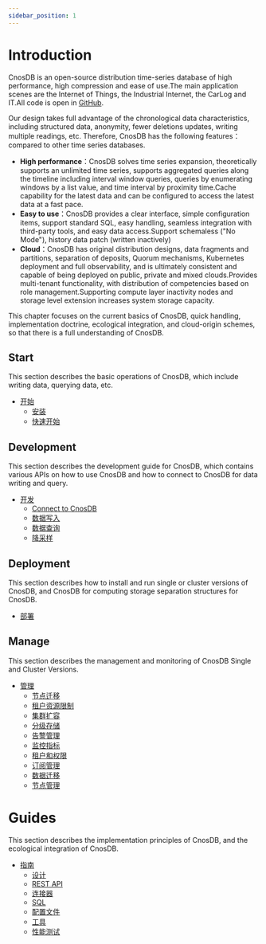 ```yaml
---
sidebar_position: 1
---
```


# Introduction

CnosDB is an open-source distribution time-series database of high performance, high compression and ease of use.The main application scenes are the Internet of Things, the Industrial Internet, the CarLog and IT.All code is open in [GitHub](https://github.com/cnosdb/cnosdb).

Our design takes full advantage of the chronological data characteristics, including structured data, anonymity, fewer deletions updates, writing multiple readings, etc. Therefore, CnosDB has the following features： compared to other time series databases.

- **High performance**：CnosDB solves time series expansion, theoretically supports an unlimited time series, supports aggregated queries along the timeline including interval window queries, queries by enumerating windows by a list value, and time interval by proximity time.Cache capability for the latest data and can be configured to access the latest data at a fast pace.
- **Easy to use**：CnosDB provides a clear interface, simple configuration items, support standard SQL, easy handling, seamless integration with third-party tools, and easy data access.Support schemaless ("No Mode"), history data patch (written inactively)
- **Cloud**：CnosDB has original distribution designs, data fragments and partitions, separation of deposits, Quorum mechanisms, Kubernetes deployment and full observability, and is ultimately consistent and capable of being deployed on public, private and mixed clouds.Provides multi-tenant functionality, with distribution of competencies based on role management.Supporting compute layer inactivity nodes and storage level extension increases system storage capacity.

This chapter focuses on the current basics of CnosDB, quick handling, implementation doctrine, ecological integration, and cloud-origin schemes, so that there is a full understanding of CnosDB.

## Start

This section describes the basic operations of CnosDB, which include writing data, querying data, etc.

- [开始](./start)
  - [安装](./start/install.md)
  - [快速开始](./start/quick_start.md)

## Development

This section describes the development guide for CnosDB, which contains various APIs on how to use CnosDB and how to connect to CnosDB for data writing and query.

- [开发](./development)
  - [Connect to CnosDB](./develop/api.md)
  - [数据写入](./develop/write.md)
  - [数据查询](./develop/query.md)
  - [降采样](./develop/downsampling.md)

## Deployment

This section describes how to install and run single or cluster versions of CnosDB, and CnosDB for computing storage separation structures for CnosDB.

- [部署](./employ)

## Manage

This section describes the management and monitoring of CnosDB Single and Cluster Versions.

- [管理](./manage)
  - [节点迁移](./manage/migration.md)
  - [租户资源限制](./manage/resource_limit.md)
  - [集群扩容](./manage/cluster_expansion.md)
  - [分级存储](./manage/tierred_storage.md)
  - [告警管理](./manage/alarm_manage.md)
  - [监控指标](./manage/monitor.md)
  - [租户和权限](./manage/tenant.md)
  - [订阅管理](./manage/subscriptions.md)
  - [数据迁移](./manage/datax.md)
  - [节点管理](./manage/node_manage.md)

# Guides

This section describes the implementation principles of CnosDB, and the ecological integration of CnosDB.

- [指南](./reference)
  - [设计](/reference/concept_design)
  - [REST API](./reference/res_api.md)
  - [连接器](/reference/README.md)
  - [SQL](/reference/sql.md)
  - [配置文件](/reference/config.md)
  - [工具](/reference/tools.md)
  - [性能测试](/reference/performance.md)
